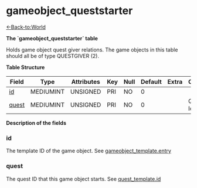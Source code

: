 # gameobject\_queststarter

[<-Back-to:World](database-world)

**The \`gameobject\_queststarter\` table**

Holds game object quest giver relations. The game objects in this table should all be of type QUESTGIVER (2).

**Table Structure**

| Field      | Type      | Attributes | Key | Null | Default | Extra | Comment          |
| ---------- | --------- | ---------- | --- | ---- | ------- | ----- | ---------------- |
| [id][1]    | MEDIUMINT | UNSIGNED   | PRI | NO   | 0       |       |                  |
| [quest][2] | MEDIUMINT | UNSIGNED   | PRI | NO   | 0       |       | Quest Identifier |

[1]: #id
[2]: #quest

**Description of the fields**

### id

The template ID of the game object. See [gameobject\_template.entry](gameobject-template#entry)

### quest

The quest ID that this game object starts. See [quest\_template.id](quest-template#id)
